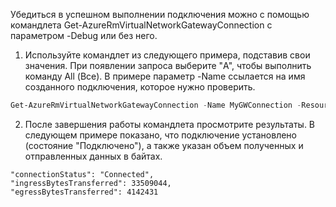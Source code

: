 Убедиться в успешном выполнении подключения можно с помощью командлета Get-AzureRmVirtualNetworkGatewayConnection с параметром -Debug или без него. 

1. Используйте командлет из следующего примера, подставив свои значения. При появлении запроса выберите "A", чтобы выполнить команду All (Все). В примере параметр -Name ссылается на имя созданного подключения, которое нужно проверить.

  ```powershell
  Get-AzureRmVirtualNetworkGatewayConnection -Name MyGWConnection -ResourceGroupName MyRG
  ```
2. После завершения работы командлета просмотрите результаты. В следующем примере показано, что подключение установлено (состояние "Подключено"), а также указан объем полученных и отправленных данных в байтах.
   
  ```
  "connectionStatus": "Connected",
  "ingressBytesTransferred": 33509044,
  "egressBytesTransferred": 4142431
  ```